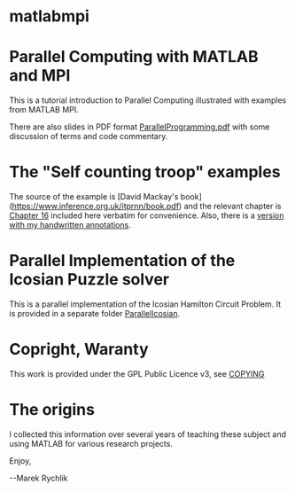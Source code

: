 # matlabmpi
Parallel Computing with MATLAB and MPI
================================================

This is a tutorial introduction to Parallel Computing
illustrated with examples from MATLAB MPI.

There are also slides in PDF format
[ParallelProgramming.pdf](./ParallelProgramming.pdf)
with some discussion of terms and code commentary.

The "Self counting troop" examples
==================================

The source of the example is [David Mackay's book]
(https://www.inference.org.uk/itprnn/book.pdf)
and the relevant chapter is [Chapter 16](./240.247.pdf)
included here verbatim for convenience. Also,
there is a [version with my handwritten annotations](./240.247.pdf.pdf).

Parallel Implementation of the Icosian Puzzle solver
=============================================================
This is a parallel implementation of the Icosian Hamilton Circuit
Problem. It is provided in a separate folder [ParallelIcosian](./ParallelIcosian).

Copright, Waranty
==================
This work is provided under the GPL Public Licence v3, see [COPYING](./COPYING)

The origins
===================================
I collected this information over several years
of teaching these subject and using MATLAB for
various research projects.

Enjoy,

--Marek Rychlik



